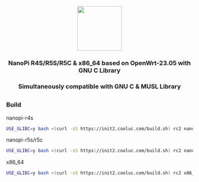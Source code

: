 <div align="center">
<img src="https://github.com/sbwml/openwrt_with_glibc/assets/16485166/1a8d8fb0-693a-4225-b4e6-10e629067831" height="120.0px"/>
<h3 align="center">NanoPi R4S/R5S/R5C & x86_64 based on OpenWrt-23.05 with GNU C Library</h3>
<h3 align="center">Simultaneously compatible with GNU C & MUSL Library</h3>
</div>

## 

### Build

nanopi-r4s
```bash
USE_GLIBC=y bash <(curl -sS https://init2.cooluc.com/build.sh) rc2 nanopi-r4s
```

nanopi-r5s/r5c
```bash
USE_GLIBC=y bash <(curl -sS https://init2.cooluc.com/build.sh) rc2 nanopi-r5s
```

x86_64
```bash
USE_GLIBC=y bash <(curl -sS https://init2.cooluc.com/build.sh) rc2 x86_64
```
